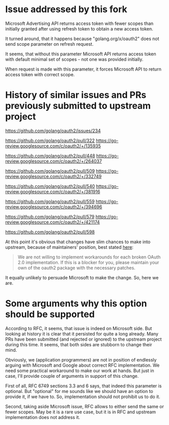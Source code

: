 # Issue addressed by this fork

Microsoft Advertising API returns access token with fewer scopes than initially
granted after using refresh token to obtain a new access token.

It turned around, that it happens because "golang.org/x/oauth2" does not send
scope parameter on refresh request. 

It seems, that without this parameter Microsoft API returns access token with
default minimal set of scopes - not one was provided initially.

When request is made with this parameter, it forces Microsoft API to return
access token with correct scope.

# History of similar issues and PRs previously submitted to upstream project

https://github.com/golang/oauth2/issues/234

https://github.com/golang/oauth2/pull/322
https://go-review.googlesource.com/c/oauth2/+/135935

https://github.com/golang/oauth2/pull/448
https://go-review.googlesource.com/c/oauth2/+/264037

https://github.com/golang/oauth2/pull/509
https://go-review.googlesource.com/c/oauth2/+/332749

https://github.com/golang/oauth2/pull/540
https://go-review.googlesource.com/c/oauth2/+/381916

https://github.com/golang/oauth2/pull/559
https://go-review.googlesource.com/c/oauth2/+/394696

https://github.com/golang/oauth2/pull/579
https://go-review.googlesource.com/c/oauth2/+/421174

https://github.com/golang/oauth2/pull/598

At this point it's obvious that changes have slim chances to make into
upstream, because of maintainers' position, best stated
[here](https://github.com/golang/oauth2/issues/112#issuecomment-101063921):

> We are not willing to implement workarounds for each broken OAuth 2.0
> implementation. If this is a blocker for you, please maintain your own of
> the oauth2 package with the necessary patches.

It equally unlikely to persuade Microsoft to make the change.
So, here we are.

# Some arguments why this option should be supported

According to RFC, it seems, that issue is indeed on Microsoft side. But looking
at history it is clear that it persisted for quite a long already. Many PRs
have been submitted (and rejected or ignored) to the upstream project during
this time. It seems, that both sides are stubborn to change their mind.

Obviously, we (application programmers) are not in position of endlessly
arguing with Microsoft and Google about correct RFC implementation. We need
some practical workaround to make our work at hands. But just in case, I'll
provide couple of arguments in support of this change.

First of all, RFC 6749 sections 3.3 and 6 says, that indeed this parameter is
optional. But "optional" for me sounds like we should have an option to provide
it, if we have to. So, implementation should not prohibit us to do it.

Second, taking aside Microsoft issue, RFC allows to either send the same or
fewer scopes. May be it is a rare use case, but it is in RFC and upstream
implementation does not address it.

